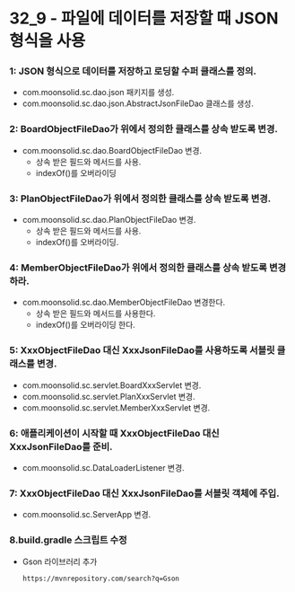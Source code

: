 # 32_9 - 파일에 데이터를 저장할 때 JSON 형식을 사용



###  1: JSON 형식으로 데이터를 저장하고 로딩할 수퍼 클래스를 정의.

- com.moonsolid.sc.dao.json 패키지를 생성.
- com.moonsolid.sc.dao.json.AbstractJsonFileDao 클래스를 생성.

###  2: BoardObjectFileDao가 위에서 정의한 클래스를 상속 받도록 변경.

- com.moonsolid.sc.dao.BoardObjectFileDao 변경.
  - 상속 받은 필드와 메서드를 사용.
  - indexOf()를 오버라이딩

### 3: PlanObjectFileDao가 위에서 정의한 클래스를 상속 받도록 변경.

- com.moonsolid.sc.dao.PlanObjectFileDao 변경.
  - 상속 받은 필드와 메서드를 사용.
  - indexOf()를 오버라이딩.

###  4: MemberObjectFileDao가 위에서 정의한 클래스를 상속 받도록 변경하라.

- com.moonsolid.sc.dao.MemberObjectFileDao 변경한다.
  - 상속 받은 필드와 메서드를 사용한다.
  - indexOf()를 오버라이딩 한다.

###  5: XxxObjectFileDao 대신 XxxJsonFileDao를 사용하도록 서블릿 클래스를 변경.

- com.moonsolid.sc.servlet.BoardXxxServlet 변경.
- com.moonsolid.sc.servlet.PlanXxxServlet 변경.
- com.moonsolid.sc.servlet.MemberXxxServlet 변경.

###  6: 애플리케이션이 시작할 때 XxxObjectFileDao 대신 XxxJsonFileDao를 준비.

- com.moonsolid.sc.DataLoaderListener 변경.

###  7: XxxObjectFileDao 대신 XxxJsonFileDao를 서블릿 객체에 주입.

- com.moonsolid.sc.ServerApp 변경.

### 8.build.gradle 스크립트 수정

- Gson 라이브러리 추가

  ```
  https://mvnrepository.com/search?q=Gson 
  ```

  

  